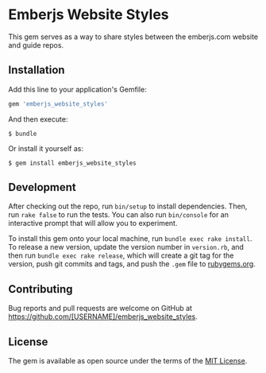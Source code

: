 # Emberjs Website Styles

This gem serves as a way to share styles between the emberjs.com website and guide repos.

## Installation

Add this line to your application's Gemfile:

```ruby
gem 'emberjs_website_styles'
```

And then execute:

    $ bundle

Or install it yourself as:

    $ gem install emberjs_website_styles

## Development

After checking out the repo, run `bin/setup` to install dependencies. Then, run `rake false` to run the tests. You can also run `bin/console` for an interactive prompt that will allow you to experiment.

To install this gem onto your local machine, run `bundle exec rake install`. To release a new version, update the version number in `version.rb`, and then run `bundle exec rake release`, which will create a git tag for the version, push git commits and tags, and push the `.gem` file to [rubygems.org](https://rubygems.org).

## Contributing

Bug reports and pull requests are welcome on GitHub at https://github.com/[USERNAME]/emberjs_website_styles.


## License

The gem is available as open source under the terms of the [MIT License](http://opensource.org/licenses/MIT).
